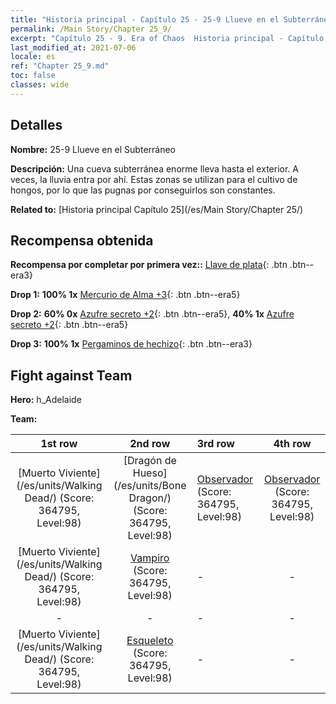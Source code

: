 ```yaml
---
title: "Historia principal - Capítulo 25 - 25-9 Llueve en el Subterráneo"
permalink: /Main Story/Chapter 25_9/
excerpt: "Capítulo 25 - 9. Era of Chaos  Historia principal - Capítulo 25_9. 25-9 Llueve en el Subterráneo"
last_modified_at: 2021-07-06
locale: es
ref: "Chapter 25_9.md"
toc: false
classes: wide
---
```


## Detalles

 **Nombre:** 25-9 Llueve en el Subterráneo

 **Descripción:** Una cueva subterránea enorme lleva hasta el exterior. A veces, la lluvia entra por ahí. Estas zonas se utilizan para el cultivo de hongos, por lo que las pugnas por conseguirlos son constantes.

 **Related to:** [Historia principal Capítulo 25](/es/Main Story/Chapter 25/)

## Recompensa obtenida

 **Recompensa por completar por primera vez::** [Llave de plata](/ItemsES/con_693/){: .btn .btn--era3}

 **Drop 1:** **100% 1x** [Mercurio de Alma +3](/ItemsES/mat_84/){: .btn .btn--era5}

 **Drop 2:** **60% 0x** [Azufre secreto +2](/ItemsES/mat_78/){: .btn .btn--era5}, **40% 1x** [Azufre secreto +2](/ItemsES/mat_78/){: .btn .btn--era5}

 **Drop 3:** **100% 1x** [Pergaminos de hechizo](/ItemsES/con_694/){: .btn .btn--era3}


## Fight against Team
 **Hero:** h_Adelaide

 **Team:**


  | 1st row | 2nd row | 3rd row | 4th row |
  |:----:|:----:|:----|:----:|
  | [Muerto Viviente](/es/units/Walking Dead/) (Score: 364795, Level:98)  | [Dragón de Hueso](/es/units/Bone Dragon/) (Score: 364795, Level:98)  | [Observador](/es/units/Beholder/) (Score: 364795, Level:98)  | [Observador](/es/units/Beholder/) (Score: 364795, Level:98)  |
  | [Muerto Viviente](/es/units/Walking Dead/) (Score: 364795, Level:98)  | [Vampiro](/es/units/Vampire/) (Score: 364795, Level:98)  | - | - |
  | - | - | - | - |
  | [Muerto Viviente](/es/units/Walking Dead/) (Score: 364795, Level:98)  | [Esqueleto](/es/units/Skeleton/) (Score: 364795, Level:98)  | - | - |



